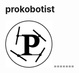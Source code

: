 # prokobotist 
<img src="https://github.com/Olivierlem/prokobotist/blob/master/img/Prokobotist.png" width="150" height="150"  />
=======
